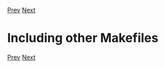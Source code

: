 [Prev](conditionals.md) [Next](recursive.md)

# Including other Makefiles

[Prev](conditionals.md) [Next](recursive.md)

